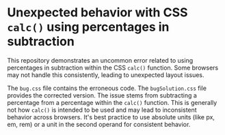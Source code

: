 # Unexpected behavior with CSS `calc()` using percentages in subtraction

This repository demonstrates an uncommon error related to using percentages in subtraction within the CSS `calc()` function.  Some browsers may not handle this consistently, leading to unexpected layout issues.

The `bug.css` file contains the erroneous code.  The `bugSolution.css` file provides the corrected version.  The issue stems from subtracting a percentage from a percentage within the `calc()` function.  This is generally not how `calc()` is intended to be used and may lead to inconsistent behavior across browsers.  It's best practice to use absolute units (like px, em, rem) or a unit in the second operand for consistent behavior.